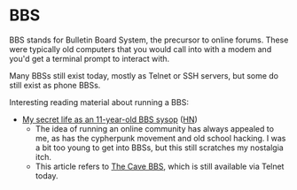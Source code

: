 # BBS

BBS stands for Bulletin Board System, the precursor to online forums. These were
typically old computers that you would call into with a modem and you'd get a
terminal prompt to interact with.

Many BBSs still exist today, mostly as Telnet or SSH servers, but some do still
exist as phone BBSs.

Interesting reading material about running a BBS:

 - [My secret life as an 11-year-old BBS
   sysop](https://arstechnica.com/information-technology/2022/12/my-secret-life-as-an-11-year-old-bbs-sysop/)
   ([HN](https://news.ycombinator.com/item?id=33856942))
   - The idea of running an online community has always appealed to me, as has
     the cypherpunk movement and old school hacking. I was a bit too young to
     get into BBSs, but this still scratches my nostalgia itch.
   - This article refers to [The Cave BBS](https://cavebbs.com/), which is still
     available via Telnet today.
